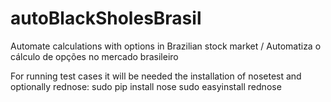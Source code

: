 # autoBlackSholesBrasil
Automate calculations with options in Brazilian stock market / Automatiza o cálculo de opções no mercado brasileiro

For running test cases it will be needed the installation of nosetest and optionally rednose:
sudo pip install nose
sudo easyinstall rednose